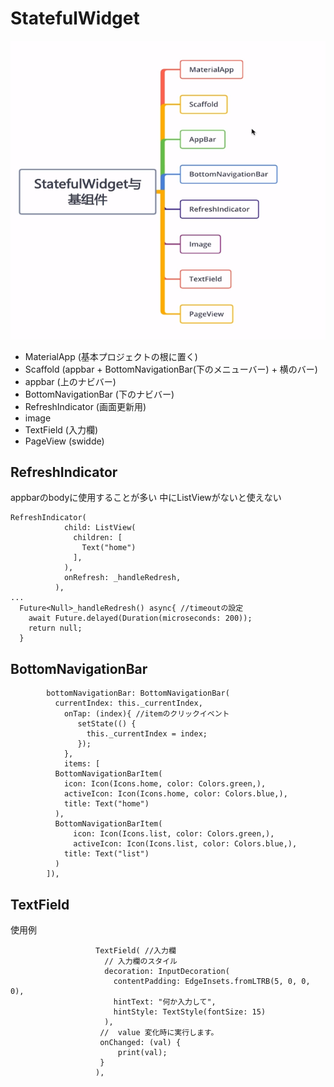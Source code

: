 # StatefulWidget
![image](../../lens/StatefulWidgetの詳細/statefulwidget.PNG)

- MaterialApp (基本プロジェクトの根に置く)
- Scaffold (appbar + BottomNavigationBar(下のメニューバー) + 横のバー)
- appbar (上のナビバー)
- BottomNavigationBar (下のナビバー)
- RefreshIndicator (画面更新用)
- image
- TextField (入力欄)
- PageView (swidde)

## RefreshIndicator
appbarのbodyに使用することが多い
中にListViewがないと使えない
```dart:
RefreshIndicator(
            child: ListView(
              children: [
                Text("home")
              ],
            ),
            onRefresh: _handleRedresh,
          ),
...
  Future<Null>_handleRedresh() async{ //timeoutの設定
    await Future.delayed(Duration(microseconds: 200));
    return null;
  }
```

## BottomNavigationBar
```dart:
        bottomNavigationBar: BottomNavigationBar(
          currentIndex: this._currentIndex,
            onTap: (index){ //itemのクリックイベント
               setState(() {
                 this._currentIndex = index;
               });
            },
            items: [
          BottomNavigationBarItem(
            icon: Icon(Icons.home, color: Colors.green,),
            activeIcon: Icon(Icons.home, color: Colors.blue,),
            title: Text("home")
          ),
          BottomNavigationBarItem(
              icon: Icon(Icons.list, color: Colors.green,),
              activeIcon: Icon(Icons.list, color: Colors.blue,),
            title: Text("list")
          )
        ]),
```


## TextField
使用例
```dart:
                   TextField( //入力欄
                     // 入力欄のスタイル
                     decoration: InputDecoration(
                       contentPadding: EdgeInsets.fromLTRB(5, 0, 0, 0),
                       hintText: "何か入力して",
                       hintStyle: TextStyle(fontSize: 15)
                     ),
                    //  value 変化時に実行します。
                    onChanged: (val) {
                        print(val);
                    }
                   ),
```

